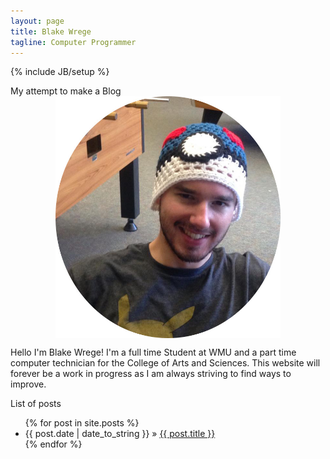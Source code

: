 ```yaml
---
layout: page
title: Blake Wrege
tagline: Computer Programmer
---
```

{% include JB/setup %}

<style>
img {
    display: block;
    max-width:360px;
    max-height:480px;
    width: auto;
    height: auto;
    margin-left: auto;
    margin-right: auto
}

.CommentBox {
    width:400px;
    height:50px;
    background-color: #A12A1E;
    color:White;
    margin:0 auto;
    text-align:center;
}

.CommentBox input[type="text"] {
    display: block;
    margin: 0 auto;
}

</style>




My attempt to make a Blog
<img src="/assets/images/blake.jpg" alt="Blake">   

<div class="container">
<p class="text-center">Hello I'm Blake Wrege! I'm a full time Student at WMU and a part time computer technician for the College of Arts and Sciences. This website will forever be a work in progress as I am always striving to find ways to improve.</p>
</div>


List of posts 

<ul class="posts">
  {% for post in site.posts %}
    <li><span>{{ post.date | date_to_string }}</span> &raquo; <a href="{{ BASE_PATH }}{{ post.url }}">{{ post.title }}</a></li>
  {% endfor %}
</ul>



